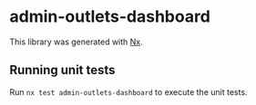 # admin-outlets-dashboard

This library was generated with [Nx](https://nx.dev).

## Running unit tests

Run `nx test admin-outlets-dashboard` to execute the unit tests.
